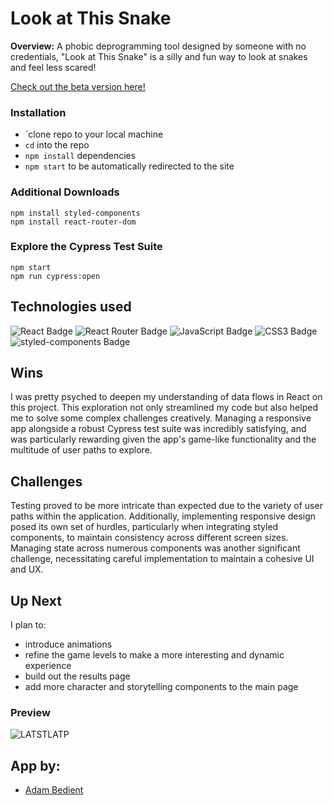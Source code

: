 # Look at This Snake
**Overview:**
A phobic deprogramming tool designed by someone with no credentials, "Look at This Snake" is a silly and fun way to look at snakes and feel less scared!

[Check out the beta version here!](https://look-at-this-snake-v2.vercel.app/)

###  Installation
- `clone repo to your local machine
- `cd` into the repo
- `npm install` dependencies
- `npm start` to be automatically redirected to the site


### Additional Downloads
```
npm install styled-components
npm install react-router-dom
```

### Explore the Cypress Test Suite
```
npm start
npm run cypress:open
```


## Technologies used
![React Badge](https://img.shields.io/badge/React-61DAFB?logo=react&logoColor=000&style=for-the-badge) ![React Router Badge](https://img.shields.io/badge/React%20Router-CA4245?logo=reactrouter&logoColor=fff&style=for-the-badge) ![JavaScript Badge](https://img.shields.io/badge/JavaScript-F7DF1E?logo=javascript&logoColor=000&style=for-the-badge) ![CSS3 Badge](https://img.shields.io/badge/CSS3-1572B6?logo=css3&logoColor=fff&style=for-the-badge) ![styled-components Badge](https://img.shields.io/badge/styled--components-DB7093?logo=styledcomponents&logoColor=fff&style=for-the-badge)


## Wins
I was pretty psyched to deepen my understanding of data flows in React on this project. This exploration not only streamlined my code but also helped me to solve some complex challenges creatively. Managing a responsive app alongside a robust Cypress test suite was incredibly satisfying, and was particularly rewarding given the app's game-like functionality and the multitude of user paths to explore.

## Challenges

Testing proved to be more intricate than expected due to the variety of user paths within the application. Additionally, implementing responsive design posed its own set of hurdles, particularly when integrating styled components, to maintain consistency across different screen sizes. Managing state across numerous components was another significant challenge, necessitating careful implementation to maintain a cohesive UI and UX.

## Up Next 
I plan to:
- introduce animations
- refine the game levels to make a more interesting and dynamic experience
- build out the results page
- add more character and storytelling components to the main page



### Preview
![LATSTLATP](https://github.com/cOdeBedient/look-at-this-snake/assets/144140381/74aa48e1-4846-43e7-9eba-433813a6007e)



## App by: 
- [Adam Bedient](https://github.com/cOdeBedient)
